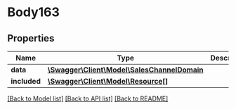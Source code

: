 # Body163

## Properties
Name | Type | Description | Notes
------------ | ------------- | ------------- | -------------
**data** | [**\Swagger\Client\Model\SalesChannelDomain**](SalesChannelDomain.md) |  | [optional] 
**included** | [**\Swagger\Client\Model\Resource[]**](Resource.md) |  | [optional] 

[[Back to Model list]](../../README.md#documentation-for-models) [[Back to API list]](../../README.md#documentation-for-api-endpoints) [[Back to README]](../../README.md)

